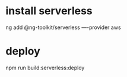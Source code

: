 # install serverless
ng add @ng-toolkit/serverless  —-provider aws

# deploy
npm run build:serverless:deploy
